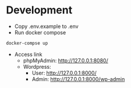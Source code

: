# Development

- Copy .env.example to .env
- Run docker compose

```bash
docker-compse up
```

- Access link
  - phpMyAdmin: http://127.0.0.1:8080/
  - Wordpress:
    - User: http://127.0.0.1:8000/
    - Admin: http://127.0.0.1:8000/wp-admin

